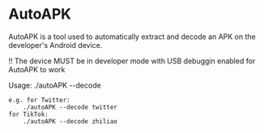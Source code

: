 # AutoAPK

AutoAPK is a tool used to automatically extract and decode an APK on the
developer's Android device. 

!! The device MUST be in developer mode with USB debuggin enabled for 
	AutoAPK to work

Usage:
	./autoAPK --decode <name of application package>

	e.g. for Twitter:
		./autoAPK --decode twitter
	for TikTok:
		./autoAPK --decode zhiliao
	
